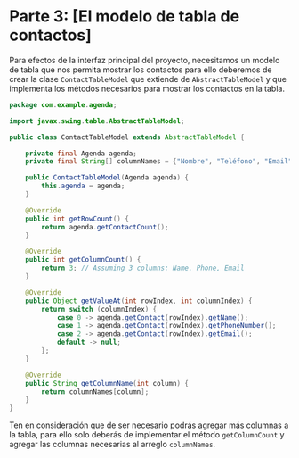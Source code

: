 # Parte 3: [El modelo de tabla de contactos]

Para efectos de la interfaz principal del proyecto, necesitamos un modelo de tabla que nos permita mostrar los contactos
para ello deberemos de crear la clase `ContactTableModel` que extiende de `AbstractTableModel` y que implementa los
métodos necesarios para mostrar los contactos en la tabla.

```java
package com.example.agenda;

import javax.swing.table.AbstractTableModel;

public class ContactTableModel extends AbstractTableModel {

    private final Agenda agenda;
    private final String[] columnNames = {"Nombre", "Teléfono", "Email"};

    public ContactTableModel(Agenda agenda) {
        this.agenda = agenda;
    }

    @Override
    public int getRowCount() {
        return agenda.getContactCount();
    }

    @Override
    public int getColumnCount() {
        return 3; // Assuming 3 columns: Name, Phone, Email
    }

    @Override
    public Object getValueAt(int rowIndex, int columnIndex) {
        return switch (columnIndex) {
            case 0 -> agenda.getContact(rowIndex).getName();
            case 1 -> agenda.getContact(rowIndex).getPhoneNumber();
            case 2 -> agenda.getContact(rowIndex).getEmail();
            default -> null;
        };
    }

    @Override
    public String getColumnName(int column) {
        return columnNames[column];
    }
}
```

Ten en consideración que de ser necesario podrás agregar más columnas a la tabla, para ello solo deberás de
implementar el método `getColumnCount` y agregar las columnas necesarias al arreglo `columnNames`.